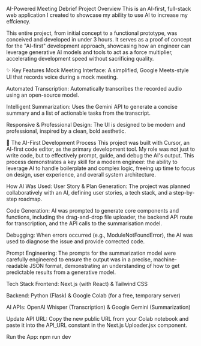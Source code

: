 AI-Powered Meeting Debrief
Project Overview
This is an AI-first, full-stack web application I created to showcase my ability to use AI to increase my effciency.

This entire project, from initial concept to a functional prototype, was conceived and developed in under 3 hours. It serves as a proof of concept for the "AI-first" development approach, showcasing how an engineer can leverage generative AI models and tools to act as a force multiplier, accelerating development speed without sacrificing quality.

✨ Key Features
Mock Meeting Interface: A simplified, Google Meets-style UI that records voice during a mock meeting.

Automated Transcription: Automatically transcribes the recorded audio using an open-source model.

Intelligent Summarization: Uses the Gemini API to generate a concise summary and a list of actionable tasks from the transcript.

Responsive & Professional Design: The UI is designed to be modern and professional, inspired by a clean, bold aesthetic.

🧠 The AI-First Development Process
This project was built with Cursor, an AI-first code editor, as the primary development tool. My role was not just to write code, but to effectively prompt, guide, and debug the AI's output. This process demonstrates a key skill for a modern engineer: the ability to leverage AI to handle boilerplate and complex logic, freeing up time to focus on design, user experience, and overall system architecture.

How AI Was Used:
User Story & Plan Generation: The project was planned collaboratively with an AI, defining user stories, a tech stack, and a step-by-step roadmap.

Code Generation: AI was prompted to generate core components and functions, including the drag-and-drop file uploader, the backend API route for transcription, and the API calls to the summarisation model.

Debugging: When errors occurred (e.g., ModuleNotFoundError), the AI was used to diagnose the issue and provide corrected code.

Prompt Engineering: The prompts for the summarization model were carefully engineered to ensure the output was in a precise, machine-readable JSON format, demonstrating an understanding of how to get predictable results from a generative model.

Tech Stack
Frontend: Next.js (with React) & Tailwind CSS

Backend: Python (Flask) & Google Colab (for a free, temporary server)

AI APIs: OpenAI Whisper (Transcription) & Google Gemini (Summarization)

Update API URL: Copy the new public URL from your Colab notebook and paste it into the API_URL constant in the Next.js Uploader.jsx component.

Run the App: npm run dev
